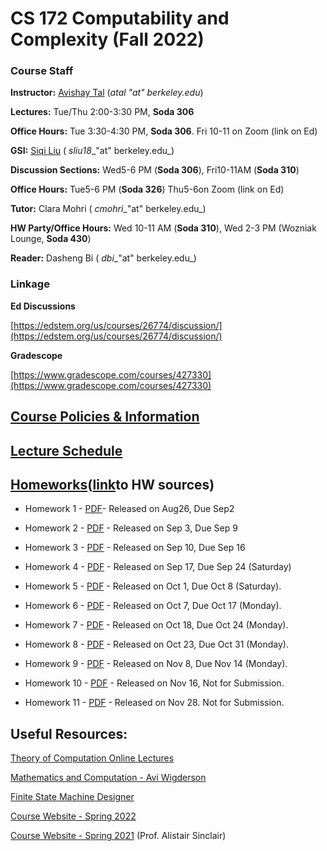 # **CS 172 Computability and Complexity (Fall 2022)**

### **Course Staff**

**Instructor:** [Avishay Tal](/avishay-tal/) (_atal "at" berkeley.edu_)

**Lectures:** Tue/Thu 2:00-3:30 PM, **Soda 306** 

**Office Hours:** Tue 3:30-4:30 PM, **Soda 306**. Fri 10-11 on Zoom (link on Ed)

**GSI:** [Siqi Liu](https://siqi-l.github.io) ( _sliu18__"at" berkeley.edu_)

**Discussion Sections:** Wed5-6 PM (**Soda 306**), Fri10-11AM (**Soda 310**)

**Office Hours:** Tue5-6 PM (**Soda 326**) Thu5-6on Zoom (link on Ed)

**Tutor:** Clara Mohri ( _cmohri__"at" berkeley.edu_)

**HW Party/Office Hours:** Wed 10-11 AM (**Soda 310**), Wed 2-3 PM (Wozniak Lounge, **Soda 430**)

**Reader:** Dasheng Bi ( _dbi__"at" berkeley.edu_)

### Linkage

**Ed Discussions**

[https://edstem.org/us/courses/26774/discussion/](https://edstem.org/us/courses/26774/discussion/)

**Gradescope**

[https://www.gradescope.com/courses/427330](https://www.gradescope.com/courses/427330)

## [**Course Policies & Information**](/cs-172-computability-and-complexity-fall-2022//course-policies-and-information-fall-2022)

## [**Lecture Schedule**](/cs-172-computability-and-complexity-fall-2022//lecture-schedule-fall-2022)

## [**Homeworks**](https://drive.google.com/drive/folders/1Dq6u9C2Pg7sl_RsW-fB4xaLAJLsRomNy?usp=sharing)**(**[**link**](https://drive.google.com/drive/folders/1Dq6u9C2Pg7sl_RsW-fB4xaLAJLsRomNy?usp=sharing)**to HW sources)**

- Homework 1 - [PDF](https://drive.google.com/file/d/1GVI-YqeiF0mJkVhEQUPfc2yjxK7dIMNm/view?usp=sharing)\- Released on Aug26, Due Sep2

- Homework 2 - [PDF](https://drive.google.com/file/d/1mpE83gVm7n4l9aXrdcPLd-NHOuLgMaQn/view?usp=sharing) \- Released on Sep 3, Due Sep 9

- Homework 3 - [PDF](https://drive.google.com/file/d/1L0ySHQkvVaa7hA6lwYGq11GnuD6-5AP-/view?usp=sharing) \- Released on Sep 10, Due Sep 16

- Homework 4 - [PDF](https://drive.google.com/file/d/1fTWlxCN4Ajnf_24HEIiLWajx2V28zV-V/view?usp=sharing) \- Released on Sep 17, Due Sep 24 (Saturday)

- Homework 5 - [PDF](https://drive.google.com/file/d/1f-qk-Ok4n-cmQWiVE0a0hv-ThPA-KgwL/view?usp=sharing) \- Released on Oct 1, Due Oct 8 (Saturday).

- Homework 6 - [PDF](https://drive.google.com/file/d/1ZDm9vKakqYjjFZ5kadzRF4D1pnBeDAnF/view?usp=sharing) \- Released on Oct 7, Due Oct 17 (Monday).

- Homework 7 \- [PDF](https://drive.google.com/file/d/1_0pGgLNvY8RYLrP86d3DkQPudv2ZVCSW/view?usp=sharing) \- Released on Oct 18, Due Oct 24 (Monday).

- Homework 8 - [PDF](https://drive.google.com/file/d/1HX0KKk1eW1E1z_rz2p2z0G1-sHtzBa-c/view?usp=sharing) \- Released on Oct 23, Due Oct 31 (Monday).

- Homework 9 - [PDF](https://drive.google.com/file/d/1lLzlOufQHr3FQLFYnu2E0o2sdbvsVi3k/view?usp=share_link) \- Released on Nov 8, Due Nov 14 (Monday).

- Homework 10 - [PDF](https://drive.google.com/file/d/1HeLhpIIvUaPBLycwNQ4gyO0MsvXl8F5-/view?usp=share_link) \- Released on Nov 16, Not for Submission.

- Homework 11 - [PDF](https://drive.google.com/file/d/1e5nS_tmm2h6Iy-jf29QBfccFS0Fzo-9w/view?usp=share_link) \- Released on Nov 28. Not for Submission.

## **Useful Resources:**

[Theory of Computation Online Lectures](https://hackmd.io/2AqODdrtTOuj6fb5uMDZYw?view)

[Mathematics and Computation - Avi Wigderson](https://www.math.ias.edu/files/Book-online-Aug0619.pdf)

[Finite State Machine Designer](https://madebyevan.com/fsm/)

[Course Website - Spring 2022](../)

[Course Website - Spring 2021](https://people.eecs.berkeley.edu/~sinclair/cs172/s21.html) (Prof. Alistair Sinclair)
